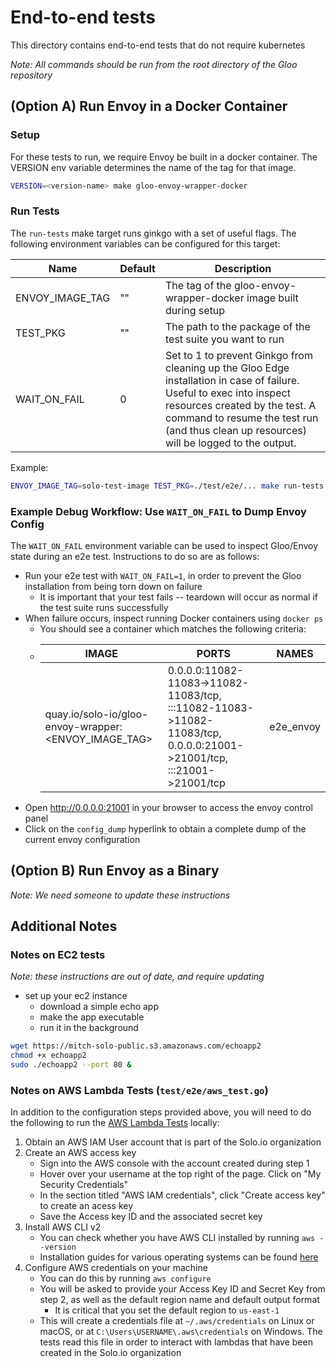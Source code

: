 # End-to-end tests
This directory contains end-to-end tests that do not require kubernetes

*Note: All commands should be run from the root directory of the Gloo repository*

## (Option A) Run Envoy in a Docker Container
### Setup
For these tests to run, we require Envoy be built in a docker container. The VERSION env variable determines the name of the tag for that image.

```bash
VERSION=<version-name> make gloo-envoy-wrapper-docker
```

### Run Tests
The `run-tests` make target runs ginkgo with a set of useful flags. The following environment variables can be configured for this target:

| Name            | Default | Description |
| ---             |   ---   |    ---      |
| ENVOY_IMAGE_TAG | ""      | The tag of the gloo-envoy-wrapper-docker image built during setup |
| TEST_PKG        | ""      | The path to the package of the test suite you want to run  |
| WAIT_ON_FAIL    | 0       | Set to 1 to prevent Ginkgo from cleaning up the Gloo Edge installation in case of failure. Useful to exec into inspect resources created by the test. A command to resume the test run (and thus clean up resources) will be logged to the output.

Example:
```bash
ENVOY_IMAGE_TAG=solo-test-image TEST_PKG=./test/e2e/... make run-tests
```

### Example Debug Workflow: Use `WAIT_ON_FAIL` to Dump Envoy Config
The `WAIT_ON_FAIL` environment variable can be used to inspect Gloo/Envoy state during an e2e test. Instructions to do so are as follows:
- Run your e2e test with `WAIT_ON_FAIL=1`, in order to prevent the Gloo installation from being torn down on failure
  - It is important that your test fails -- teardown will occur as normal if the test suite runs successfully
- When failure occurs, inspect running Docker containers using `docker ps`
  - You should see a container which matches the following criteria:
  - 
    |IMAGE|PORTS|NAMES|
    |-----|-----|-----|
    |quay.io/solo-io/gloo-envoy-wrapper:<ENVOY_IMAGE_TAG>|0.0.0.0:11082-11083->11082-11083/tcp, :::11082-11083->11082-11083/tcp, 0.0.0.0:21001->21001/tcp, :::21001->21001/tcp|e2e_envoy|
- Open http://0.0.0.0:21001 in your browser to access the envoy control panel
- Click on the `config_dump` hyperlink to obtain a complete dump of the current envoy configuration
## (Option B) Run Envoy as a Binary
*Note: We need someone to update these instructions*


## Additional Notes

### Notes on EC2 tests
*Note: these instructions are out of date, and require updating*

- set up your ec2 instance
  - download a simple echo app
  - make the app executable
  - run it in the background

```bash
wget https://mitch-solo-public.s3.amazonaws.com/echoapp2
chmod +x echoapp2
sudo ./echoapp2 --port 80 &
```

### Notes on AWS Lambda Tests (`test/e2e/aws_test.go`)

In addition to the configuration steps provided above, you will need to do the following to run the [AWS Lambda Tests](https://github.com/solo-io/gloo/blob/master/test/e2e/aws_test.go) locally:
  1. Obtain an AWS IAM User account that is part of the Solo.io organization
  2. Create an AWS access key
       - Sign into the AWS console with the account created during step 1
       - Hover over your username at the top right of the page. Click on "My Security Credentials"
       - In the section titled "AWS IAM credentials", click "Create access key" to create an acess key
       - Save the Access key ID and the associated secret key
  3. Install AWS CLI v2
       - You can check whether you have AWS CLI installed by running `aws --version`
       - Installation guides for various operating systems can be found [here](https://docs.aws.amazon.com/cli/latest/userguide/install-cliv2.html)
  4. Configure AWS credentials on your machine
       - You can do this by running `aws configure`
       - You will be asked to provide your Access Key ID and Secret Key from step 2, as well as the default region name and default output format
         - It is critical that you set the default region to `us-east-1`
       - This will create a credentials file at `~/.aws/credentials` on Linux or macOS, or at `C:\Users\USERNAME\.aws\credentials` on Windows. The tests read this file in order to interact with lambdas that have been created in the Solo.io organization